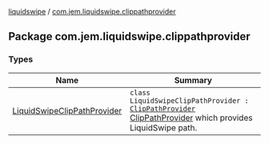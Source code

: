 [liquidswipe](../index.md) / [com.jem.liquidswipe.clippathprovider](./index.md)

## Package com.jem.liquidswipe.clippathprovider

### Types

| Name | Summary |
|---|---|
| [LiquidSwipeClipPathProvider](-liquid-swipe-clip-path-provider/index.md) | `class LiquidSwipeClipPathProvider : `[`ClipPathProvider`](../com.jem.liquidswipe.base/-clip-path-provider/index.md)<br>[ClipPathProvider](../com.jem.liquidswipe.base/-clip-path-provider/index.md) which provides LiquidSwipe path. |
